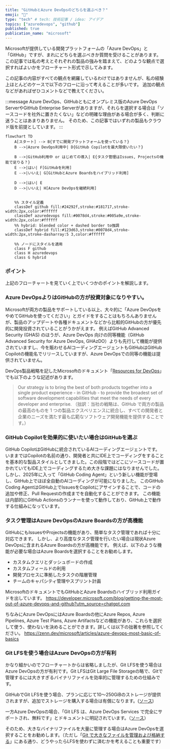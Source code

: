 ```yaml
---
title: "GitHubとAzure DevOpsのどちらを選ぶべき？"
emoji: "🍣"
type: "tech" # tech: 技術記事 / idea: アイデア
topics: ["azuredevops", "github"]
published: true
publication_name: "microsoft"
---
```


Microsoftが提供している開発プラットフォームの「Azure DevOps」と「GitHub」ですが、まれにどちらを選ぶべきか質問を受けることがあります。
この記事では私の考えとそれぞれの製品の強みを踏まえて、どのような観点で選択すればよいかをフローチャート形式で示してみます。

この記事の内容がすべての観点を網羅しているわけではありませんが、私の経験上ほとんどのケースで以下のフローに沿って考えることが多いです。
追加の観点などがあればぜひコメントなどで教えてください。

:::message
Azure DevOps、GitHubともにオンプレミス版のAzure DevOps ServerやGitHub Enterprise Serverがありますが、それらを選択する場合は「ソースコードを社外に置きたくない」などの明確な理由がある場合が多く、判断に迷うことはあまりありません。
そのため、この記事ではいずれの製品もクラウド版を前提としています。
:::

```mermaid
flowchart TD
    A[スタート] --> B{すでに開発プラットフォームを使っている？}
    B -->|Azure DevOps利用中| D{GitHub Copilotを最大限使いたい？}

    B -->|GitHub利用中 or はじめての導入| E{タスク管理はIssues, Projectsの機能で足りる？}
    E -->|はい| F[GitHubを利用]
    E -->|いいえ| G[GitHubとAzure Boardsをハイブリッド利用]

    D -->|はい| E
    D -->|いいえ| H[Azure DevOpsを継続利用]


    %% スタイル定義
    classDef github fill:#24292f,stroke:#181717,stroke-width:2px,color:#ffffff
    classDef azuredevops fill:#0078d4,stroke:#005a9e,stroke-width:2px,color:#ffffff
    %% hybrid: blended color + dashed border to強調
    classDef hybrid fill:#123d63,stroke:#0078d4,stroke-width:2px,stroke-dasharray:5 3,color:#ffffff

    %% ノードにスタイルを適用
    class F github
    class H azuredevops
    class G hybrid
```


### ポイント
上記のフローチャートを見ていく上でいくつかのポイントを解説します。

### Azure DevOpsよりはGitHubの方が投資対象になりやすい。
Microsoftが両方の製品をサポートしている以上、大々的に「Azure DevOpsをやめてGitHubを使ってください」とガイドをすることはもちろんありませんが、製品のアップデートや各種ドキュメントなどから比較的GitHubの方が優先的に開発投資されていることがうかがえます。
例えばGitHub Advanced Security (GHAS) のほうが、Azure DevOps 向けの同等機能（GitHub Advanced Security for Azure DevOps, GHAzDO）よりも先行して機能が提供されていますし、今を賑わせるAIコーディングエージェントもGitHubはGitHub Copilotの機能名でリリースしていますが、Azure DevOpsでの同等の機能は提供されていません。

DevOps製品戦略を記したMicrosoftのドキュメント「[Resources for DevOps](https://microsoft.github.io/PartnerResources/skilling/developer-velocity-academy/resources/devops?utm_source=chatgpt.com)」でも以下のような記述があります。
> Our strategy is to bring the best of both products together into a single product experience - in GitHub - to provide the broadest set of software development capabilities that meet the needs of every developer and enterprise.
> （拙訳：当社の戦略は、GitHub で両方の製品の最高のものを 1 つの製品エクスペリエンスに統合し、すべての開発者と企業のニーズを満たす最も広範なソフトウェア開発機能を提供することです。）


### GitHub Copilotを効果的に使いたい場合はGitHubを選ぶ
GitHub CopilotはGitHubに統合されているAIコーディングエージェントです。
いままではCopilotの名前の通り、開発者と共にIDE上でコーディングをすることを基本的な製品スタイルとしてきました。この段階ではどこにソースコードが置かれていてもIDE上でコーディングするため大きな課題にはなりませんでした。
しかし、2025年に入って「GitHub Coding Agent」という新しい機能が登場し、GitHub上でほぼ全自動のAIコーディングが可能になりました。
このGitHub Coding AgentはGitHub上でIssuesをCopilotにアサインすることで、コードの追加や修正、Pull Requestの作成までを自動化することができます。
この機能は内部的にGitHub Actionsのランナーを使って動作しており、GitHub上で動作する仕組みになっています。

### タスク管理はAzure DevOpsのAzure Boardsの方が高機能
GitHubにもIssuesやProjectsの機能があり、簡単なタスク管理であれば十分に対応できます。
しかし、より高度なタスク管理を行いたい場合は現状Azure DevOpsに含まれるAzure Boardsの方が高機能です。
例えば、以下のような機能が必要な場合はAzure Boardsを選択することをお勧めします。
- カスタムクエリとダッシュボードの作成
- カスタムフィールドの利用
- 開発プロセスに準拠したタスクの階層管理
- チームのキャパシティ管理やスプリント計画

MicrosoftのドキュメントでもGitHubとAzure Boardsのハイブリッド利用ガイドを出しています。
https://developer.microsoft.com/blog/getting-the-most-out-of-azure-devops-and-github?utm_source=chatgpt.com

ちなみにAzure DevOpsにはAzure Boardsの他にAzure Repos, Azure Pipelines, Azure Test Plans, Azure Artifactsなどの機能があり、これらを選択して使う、使わないを決めることができます。詳しくは以下の拙著を参照してください。
https://zenn.dev/microsoft/articles/azure-devops-most-basic-of-basics


### Git LFSを使う場合はAzure DevOpsの方が有利
かなり細かいのでフローチャートからは省略しましたが、Git LFSを使う場合はAzure DevOpsの方が有利です。Git LFSはGit Large File Storageの略で、Gitで管理するには大きすぎるバイナリファイルを効率的に管理するための仕組みです。

GitHubでGit LFSを使う場合、プランに応じて10〜250GiBのストレージが提供されますが、追加でストレージを購入する場合は有償になります。([ソース](https://docs.github.com/ja/billing/concepts/product-billing/git-lfs#git-lfs-%E3%81%AE%E7%84%A1%E6%96%99%E4%BD%BF%E7%94%A8))

一方Azure DevOpsの場合、「Git LFS は、Azure DevOps Services で完全にサポートされ、無料です」とドキュメントに明記されています。（[ソース](https://learn.microsoft.com/ja-jp/azure/devops/repos/git/manage-large-files?view=azure-devops&utm_source=chatgpt.com#benefits)）

そのため、大きなバイナリファイルを大量に管理する場合はAzure DevOpsを選択することをお勧めします。（ただし「[Git で大きなファイルを管理および格納する](https://learn.microsoft.com/ja-jp/azure/devops/repos/git/manage-large-files?view=azure-devops&utm_source=chatgpt.com)」にある通り、どうやったらLFSを使わずに済むかを考えることも重要です）
